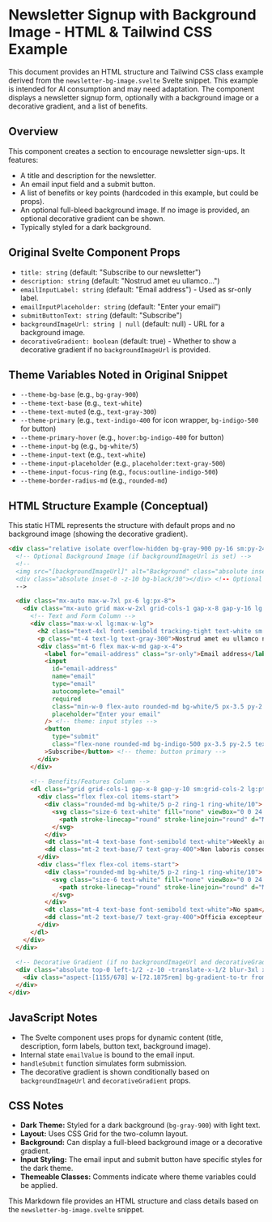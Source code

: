 # Newsletter Signup with Background Image - HTML & Tailwind CSS Example

This document provides an HTML structure and Tailwind CSS class example derived from the `newsletter-bg-image.svelte` Svelte snippet. This example is intended for AI consumption and may need adaptation. The component displays a newsletter signup form, optionally with a background image or a decorative gradient, and a list of benefits.

## Overview

This component creates a section to encourage newsletter sign-ups. It features:
-   A title and description for the newsletter.
-   An email input field and a submit button.
-   A list of benefits or key points (hardcoded in this example, but could be props).
-   An optional full-bleed background image. If no image is provided, an optional decorative gradient can be shown.
-   Typically styled for a dark background.

## Original Svelte Component Props

-   `title: string` (default: "Subscribe to our newsletter")
-   `description: string` (default: "Nostrud amet eu ullamco...")
-   `emailInputLabel: string` (default: "Email address") - Used as sr-only label.
-   `emailInputPlaceholder: string` (default: "Enter your email")
-   `submitButtonText: string` (default: "Subscribe")
-   `backgroundImageUrl: string | null` (default: null) - URL for a background image.
-   `decorativeGradient: boolean` (default: true) - Whether to show a decorative gradient if no `backgroundImageUrl` is provided.

## Theme Variables Noted in Original Snippet

-   `--theme-bg-base` (e.g., `bg-gray-900`)
-   `--theme-text-base` (e.g., `text-white`)
-   `--theme-text-muted` (e.g., `text-gray-300`)
-   `--theme-primary` (e.g., `text-indigo-400` for icon wrapper, `bg-indigo-500` for button)
-   `--theme-primary-hover` (e.g., `hover:bg-indigo-400` for button)
-   `--theme-input-bg` (e.g., `bg-white/5`)
-   `--theme-input-text` (e.g., `text-white`)
-   `--theme-input-placeholder` (e.g., `placeholder:text-gray-500`)
-   `--theme-input-focus-ring` (e.g., `focus:outline-indigo-500`)
-   `--theme-border-radius-md` (e.g., `rounded-md`)

## HTML Structure Example (Conceptual)

This static HTML represents the structure with default props and no background image (showing the decorative gradient).

```html
<div class="relative isolate overflow-hidden bg-gray-900 py-16 sm:py-24 lg:py-32"> <!-- theme: bg-theme-bg-base -->
  <!-- Optional Background Image (if backgroundImageUrl is set) -->
  <!-- 
  <img src="[backgroundImageUrl]" alt="Background" class="absolute inset-0 -z-10 size-full object-cover" />
  <div class="absolute inset-0 -z-10 bg-black/30"></div> <!-- Optional overlay -->
  -->

  <div class="mx-auto max-w-7xl px-6 lg:px-8">
    <div class="mx-auto grid max-w-2xl grid-cols-1 gap-x-8 gap-y-16 lg:max-w-none lg:grid-cols-2">
      <!-- Text and Form Column -->
      <div class="max-w-xl lg:max-w-lg">
        <h2 class="text-4xl font-semibold tracking-tight text-white sm:text-5xl">Subscribe to our newsletter</h2> <!-- title, theme: text-theme-text-base -->
        <p class="mt-4 text-lg text-gray-300">Nostrud amet eu ullamco nisi aute in ad minim nostrud adipisicing velit quis. Duis tempor incididunt dolore.</p> <!-- description, theme: text-theme-text-muted -->
        <div class="mt-6 flex max-w-md gap-x-4">
          <label for="email-address" class="sr-only">Email address</label>
          <input 
            id="email-address" 
            name="email" 
            type="email" 
            autocomplete="email" 
            required 
            class="min-w-0 flex-auto rounded-md bg-white/5 px-3.5 py-2 text-base text-white outline-1 -outline-offset-1 outline-white/10 placeholder:text-gray-500 focus:outline-2 focus:-outline-offset-2 focus:outline-indigo-500 sm:text-sm/6" 
            placeholder="Enter your email"
          /> <!-- theme: input styles -->
          <button 
            type="submit" 
            class="flex-none rounded-md bg-indigo-500 px-3.5 py-2.5 text-sm font-semibold text-white shadow-xs hover:bg-indigo-400 focus-visible:outline-2 focus-visible:outline-offset-2 focus-visible:outline-indigo-500"
          >Subscribe</button> <!-- theme: button primary -->
        </div>
      </div>
      
      <!-- Benefits/Features Column -->
      <dl class="grid grid-cols-1 gap-x-8 gap-y-10 sm:grid-cols-2 lg:pt-2">
        <div class="flex flex-col items-start">
          <div class="rounded-md bg-white/5 p-2 ring-1 ring-white/10"> <!-- theme: icon wrapper bg-theme-input-bg ring-theme-border-color -->
            <svg class="size-6 text-white" fill="none" viewBox="0 0 24 24" stroke-width="1.5" stroke="currentColor" aria-hidden="true"> <!-- theme: text-theme-text-base or text-theme-primary -->
              <path stroke-linecap="round" stroke-linejoin="round" d="M6.75 3v2.25M17.25 3v2.25M3 18.75V7.5a2.25 2.25 0 0 1 2.25-2.25h13.5A2.25 2.25 0 0 1 21 7.5v11.25m-18 0A2.25 2.25 0 0 0 5.25 21h13.5A2.25 2.25 0 0 0 21 18.75m-18 0v-7.5A2.25 2.25 0 0 1 5.25 9h13.5A2.25 2.25 0 0 1 21 11.25v7.5m-9-6h.008v.008H12v-.008ZM12 15h.008v.008H12V15Zm0 2.25h.008v.008H12v-.008ZM9.75 15h.008v.008H9.75V15Zm0 2.25h.008v.008H9.75v-.008ZM7.5 15h.008v.008H7.5V15Zm0 2.25h.008v.008H7.5v-.008Zm6.75-4.5h.008v.008h-.008v-.008Zm0 2.25h.008v.008h-.008V15Zm0 2.25h.008v.008h-.008v-.008Zm2.25-4.5h.008v.008H16.5v-.008Zm0 2.25h.008v.008H16.5V15Z" />
            </svg>
          </div>
          <dt class="mt-4 text-base font-semibold text-white">Weekly articles</dt> <!-- theme: text-theme-text-base -->
          <dd class="mt-2 text-base/7 text-gray-400">Non laboris consequat cupidatat laborum magna. Eiusmod non irure cupidatat duis commodo amet.</dd> <!-- theme: text-theme-text-muted -->
        </div>
        <div class="flex flex-col items-start">
          <div class="rounded-md bg-white/5 p-2 ring-1 ring-white/10">
            <svg class="size-6 text-white" fill="none" viewBox="0 0 24 24" stroke-width="1.5" stroke="currentColor" aria-hidden="true">
              <path stroke-linecap="round" stroke-linejoin="round" d="M10.05 4.575a1.575 1.575 0 1 0-3.15 0v3m3.15-3v-1.5a1.575 1.575 0 0 1 3.15 0v1.5m-3.15 0 .075 5.925m3.075.75V4.575m0 0a1.575 1.575 0 0 1 3.15 0V15M6.9 7.575a1.575 1.575 0 1 0-3.15 0v8.175a6.75 6.75 0 0 0 6.75 6.75h2.018a5.25 5.25 0 0 0 3.712-1.538l1.732-1.732a5.25 5.25 0 0 0 1.538-3.712l.003-2.024a.668.668 0 0 1 .198-.471 1.575 1.575 0 1 0-2.228-2.228 3.818 3.818 0 0 0-1.12 2.687M6.9 7.575V12m6.27 4.318A4.49 4.49 0 0 1 16.35 15m.002 0h-.002" />
            </svg>
          </div>
          <dt class="mt-4 text-base font-semibold text-white">No spam</dt>
          <dd class="mt-2 text-base/7 text-gray-400">Officia excepteur ullamco ut sint duis proident non adipisicing. Voluptate incididunt anim.</dd>
        </div>
      </dl>
    </div>
  </div>
  
  <!-- Decorative Gradient (if no backgroundImageUrl and decorativeGradient is true) -->
  <div class="absolute top-0 left-1/2 -z-10 -translate-x-1/2 blur-3xl xl:-top-6" aria-hidden="true">
    <div class="aspect-[1155/678] w-[72.1875rem] bg-gradient-to-tr from-[#ff80b5] to-[#9089fc] opacity-30" style="clip-path: polygon(74.1% 44.1%, 100% 61.6%, 97.5% 26.9%, 85.5% 0.1%, 80.7% 2%, 72.5% 32.5%, 60.2% 62.4%, 52.4% 68.1%, 47.5% 58.3%, 45.2% 34.5%, 27.5% 76.7%, 0.1% 64.9%, 17.9% 100%, 27.6% 76.8%, 76.1% 97.7%, 74.1% 44.1%)"></div>
  </div>
</div>
```

## JavaScript Notes
- The Svelte component uses props for dynamic content (title, description, form labels, button text, background image).
- Internal state `emailValue` is bound to the email input.
- `handleSubmit` function simulates form submission.
- The decorative gradient is shown conditionally based on `backgroundImageUrl` and `decorativeGradient` props.

## CSS Notes
- **Dark Theme:** Styled for a dark background (`bg-gray-900`) with light text.
- **Layout:** Uses CSS Grid for the two-column layout.
- **Background:** Can display a full-bleed background image or a decorative gradient.
- **Input Styling:** The email input and submit button have specific styles for the dark theme.
- **Themeable Classes:** Comments indicate where theme variables could be applied.

This Markdown file provides an HTML structure and class details based on the `newsletter-bg-image.svelte` snippet.
